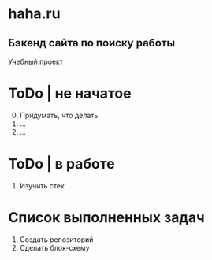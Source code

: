 # haha.ru
## Бэкенд сайта по поиску работы
Учебный проект

# ToDo | не начатое
0. Придумать, что делать
1. ...
2. ...

# ToDo | в работе
1. Изучить стек
   
# Cписок выполненных задач
1. Создать репозиторий
2. Сделать блок-схему
